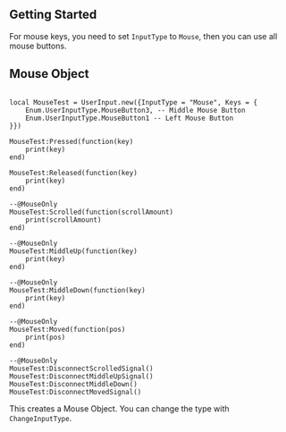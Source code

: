 ﻿## Getting Started

For mouse keys, you need to set `InputType` to `Mouse`, then you can use all mouse buttons.


## Mouse Object

```luau linenums="1"

local MouseTest = UserInput.new({InputType = "Mouse", Keys = {
	Enum.UserInputType.MouseButton3, -- Middle Mouse Button
	Enum.UserInputType.MouseButton1 -- Left Mouse Button
}})

MouseTest:Pressed(function(key)
	print(key)
end)

MouseTest:Released(function(key)
	print(key)
end)

--@MouseOnly
MouseTest:Scrolled(function(scrollAmount)
	print(scrollAmount)
end)

--@MouseOnly
MouseTest:MiddleUp(function(key)
	print(key)
end)

--@MouseOnly
MouseTest:MiddleDown(function(key)
	print(key)
end)

--@MouseOnly
MouseTest:Moved(function(pos)
	print(pos)
end)

--@MouseOnly
MouseTest:DisconnectScrolledSignal()
MouseTest:DisconnectMiddleUpSignal()
MouseTest:DisconnectMiddleDown()
MouseTest:DisconnectMovedSignal()
```

This creates a Mouse Object. You can change the type with `ChangeInputType`.